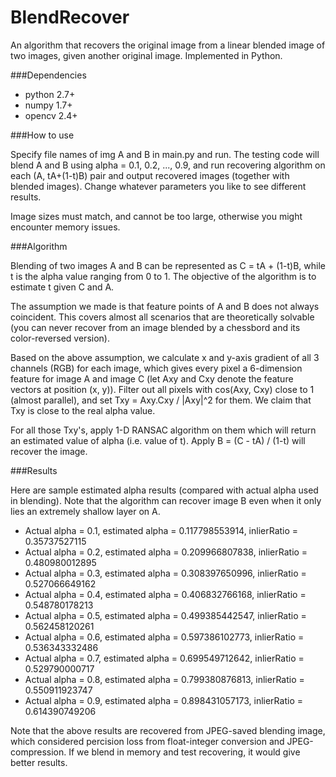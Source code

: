 BlendRecover
============

An algorithm that recovers the original image from a linear blended image of two images, given another original image.
Implemented in Python.

###Dependencies

* python 2.7+
* numpy 1.7+
* opencv 2.4+

###How to use

Specify file names of img A and B in main.py and run. The testing code will blend A and B using alpha = 0.1, 0.2, ..., 0.9, and run recovering algorithm on each (A, tA+(1-t)B) pair and output recovered images (together with blended images). Change whatever parameters you like to see different results.

Image sizes must match, and cannot be too large, otherwise you might encounter memory issues.

###Algorithm

Blending of two images A and B can be represented as C = tA + (1-t)B, while t is the alpha value ranging from 0 to 1. The objective of the algorithm is to estimate t given C and A.

The assumption we made is that feature points of A and B does not always coincident. This covers almost all scenarios that are theoretically solvable (you can never recover from an image blended by a chessbord and its color-reversed version).

Based on the above assumption, we calculate x and y-axis gradient of all 3 channels (RGB) for each image, which gives every pixel a 6-dimension feature for image A and image C (let Axy and Cxy denote the feature vectors at position (x, y)). Filter out all pixels with cos(Axy, Cxy) close to 1 (almost parallel), and set Txy = Axy.Cxy / |Axy|^2 for them. We claim that Txy is close to the real alpha value. 

For all those Txy's, apply 1-D RANSAC algorithm on them which will return an estimated value of alpha (i.e. value of t). Apply B = (C - tA) / (1-t) will recover the image.

###Results

Here are sample estimated alpha results (compared with actual alpha used in blending). Note that the algorithm can recover image B even when it only lies an extremely shallow layer on A.

* Actual alpha = 0.1, estimated alpha = 0.117798553914, inlierRatio = 0.35737527115
* Actual alpha = 0.2, estimated alpha = 0.209966807838, inlierRatio = 0.480980012895
* Actual alpha = 0.3, estimated alpha = 0.308397650996, inlierRatio = 0.527066649162
* Actual alpha = 0.4, estimated alpha = 0.406832766168, inlierRatio = 0.548780178213
* Actual alpha = 0.5, estimated alpha = 0.499385442547, inlierRatio = 0.562458120261
* Actual alpha = 0.6, estimated alpha = 0.597386102773, inlierRatio = 0.536343332486
* Actual alpha = 0.7, estimated alpha = 0.699549712642, inlierRatio = 0.529790000717
* Actual alpha = 0.8, estimated alpha = 0.799380876813, inlierRatio = 0.550911923747
* Actual alpha = 0.9, estimated alpha = 0.898431057173, inlierRatio = 0.614390749206

Note that the above results are recovered from JPEG-saved blending image, which considered percision loss from float-integer conversion and JPEG-compression. If we blend in memory and test recovering, it would give better results.
